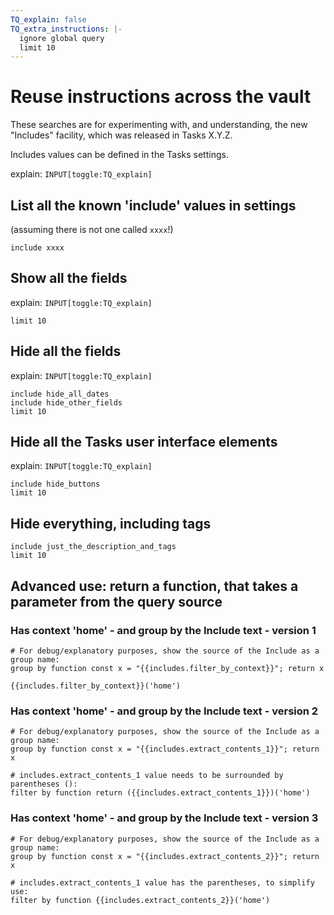 ```yaml
---
TQ_explain: false
TQ_extra_instructions: |-
  ignore global query
  limit 10
---
```

# Reuse instructions across the vault

These searches are for experimenting with, and understanding, the new "Includes" facility, which was released in Tasks X.Y.Z.

Includes values can be defined in the Tasks settings.

explain: `INPUT[toggle:TQ_explain]`

## List all the known 'include' values in settings

(assuming there is not one called `xxxx`!)

```tasks
include xxxx
```

## Show all the fields

explain: `INPUT[toggle:TQ_explain]`

```tasks
limit 10
```

## Hide all the fields

explain: `INPUT[toggle:TQ_explain]`

```tasks
include hide_all_dates
include hide_other_fields
limit 10
```

## Hide all the Tasks user interface elements

explain: `INPUT[toggle:TQ_explain]`

```tasks
include hide_buttons
limit 10
```

## Hide everything, including tags

```tasks
include just_the_description_and_tags
limit 10
```

## Advanced use: return a function, that takes a parameter from the query source

### Has context 'home' - and group by the Include text - version 1

```tasks
# For debug/explanatory purposes, show the source of the Include as a group name:
group by function const x = "{{includes.filter_by_context}}"; return x

{{includes.filter_by_context}}('home')
```

### Has context 'home' - and group by the Include text - version 2

```tasks
# For debug/explanatory purposes, show the source of the Include as a group name:
group by function const x = "{{includes.extract_contents_1}}"; return x

# includes.extract_contents_1 value needs to be surrounded by parentheses (): 
filter by function return ({{includes.extract_contents_1}})('home')
```

### Has context 'home' - and group by the Include text - version 3

```tasks
# For debug/explanatory purposes, show the source of the Include as a group name:
group by function const x = "{{includes.extract_contents_2}}"; return x

# includes.extract_contents_1 value has the parentheses, to simplify use:
filter by function {{includes.extract_contents_2}}('home')
```
